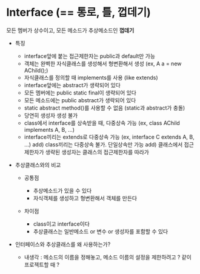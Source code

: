 # Interface (== 통로, 틀, 껍데기)
  모든 멤버가 상수이고, 모든 메소드가 추상메소드인 **껍데기**

  - 특징
    - interface앞에 붙는 접근제한자는 public과 default만 가능
    - 객체는 완벽한 자식클래스를 생성해서 형변환해서 생성 (ex, A a = new AChild();)
    - 자식클래스를 정의할 때 implements를 사용 (like extends)
    - interface앞에는 abstract가 생략되어 있다
    - 모든 멤버에는 public static final이 생략되어 있다
    - 모든 메소드에는 public abstract가 생략되어 있다
    - static abstract method()를 사용할 수 없음 (static과 abstract가 충돌)
    - 당연히 생성자 생성 불가
    - class에서 interface를 상속받을 때, 다중상속 가능 (ex, class AChild implements A, B, ...)
    - interface끼리는 extends로 다중상속 가능 (ex, interface C extends A, B, ...)
      add) class끼리는 다중상속 불가. 단일상속만 가능 
      add) 클래스에서 접근제한자가 생략된 생성자는 클래스의 접근제한자를 따라가

  - 추상클래스와의 비교
    - 공통점
      - 추상메소드가 있을 수 있다
      - 자식객체를 생성하고 형변환해서 객체를 만든다

    - 차이점
      - class이고 interface이다
      - 추상클래스는 일반메소드 or 변수 or 생성자를 포함할 수 있다

  - 인터페이스와 추상클래스를 왜 사용하는가?
    - 내생각 : 메소드의 이름을 정해놓고, 메소드 이름의 설정을 제한하려고 ? 같이 프로젝트할 때 ?